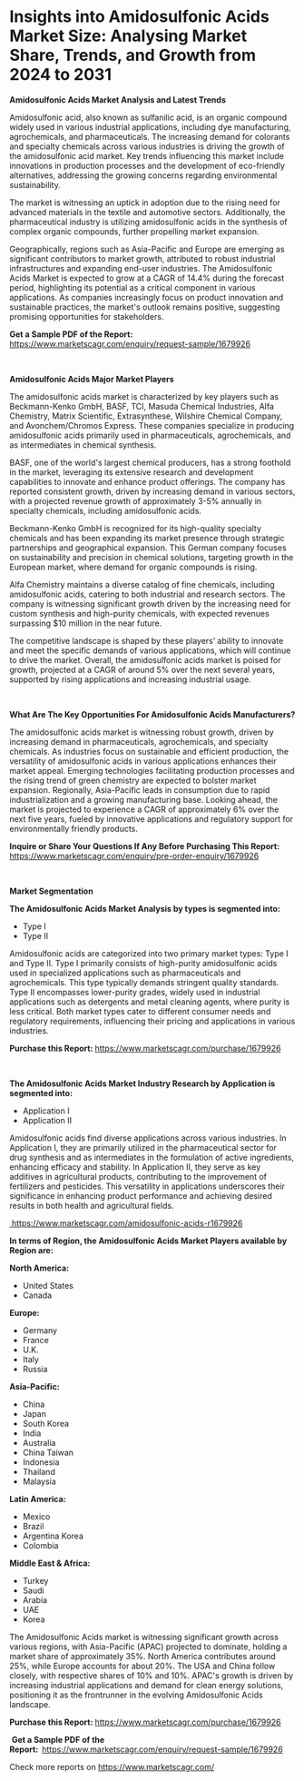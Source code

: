 <p><h1>Insights into Amidosulfonic Acids Market Size: Analysing Market Share, Trends, and Growth from 2024 to 2031</h1></p><p><strong>Amidosulfonic Acids Market Analysis and Latest Trends</strong></p>
<p><p>Amidosulfonic acid, also known as sulfanilic acid, is an organic compound widely used in various industrial applications, including dye manufacturing, agrochemicals, and pharmaceuticals. The increasing demand for colorants and specialty chemicals across various industries is driving the growth of the amidosulfonic acid market. Key trends influencing this market include innovations in production processes and the development of eco-friendly alternatives, addressing the growing concerns regarding environmental sustainability.</p><p>The market is witnessing an uptick in adoption due to the rising need for advanced materials in the textile and automotive sectors. Additionally, the pharmaceutical industry is utilizing amidosulfonic acids in the synthesis of complex organic compounds, further propelling market expansion. </p><p>Geographically, regions such as Asia-Pacific and Europe are emerging as significant contributors to market growth, attributed to robust industrial infrastructures and expanding end-user industries. The Amidosulfonic Acids Market is expected to grow at a CAGR of 14.4% during the forecast period, highlighting its potential as a critical component in various applications. As companies increasingly focus on product innovation and sustainable practices, the market's outlook remains positive, suggesting promising opportunities for stakeholders.</p></p>
<p><strong>Get a Sample PDF of the Report:&nbsp;</strong> <a href="https://www.marketscagr.com/enquiry/request-sample/1679926?utm_campaign=1166&utm_medium=2&utm_source=Github&utm_content=ia&utm_term=28122024&utm_id=amidosulfonic-acids">https://www.marketscagr.com/enquiry/request-sample/1679926</a></p>
<p>&nbsp;</p>
<p><strong>Amidosulfonic Acids Major Market Players</strong></p>
<p><p>The amidosulfonic acids market is characterized by key players such as Beckmann-Kenko GmbH, BASF, TCI, Masuda Chemical Industries, Alfa Chemistry, Matrix Scientific, Extrasynthese, Wilshire Chemical Company, and Avonchem/Chromos Express. These companies specialize in producing amidosulfonic acids primarily used in pharmaceuticals, agrochemicals, and as intermediates in chemical synthesis.</p><p>BASF, one of the world's largest chemical producers, has a strong foothold in the market, leveraging its extensive research and development capabilities to innovate and enhance product offerings. The company has reported consistent growth, driven by increasing demand in various sectors, with a projected revenue growth of approximately 3-5% annually in specialty chemicals, including amidosulfonic acids.</p><p>Beckmann-Kenko GmbH is recognized for its high-quality specialty chemicals and has been expanding its market presence through strategic partnerships and geographical expansion. This German company focuses on sustainability and precision in chemical solutions, targeting growth in the European market, where demand for organic compounds is rising.</p><p>Alfa Chemistry maintains a diverse catalog of fine chemicals, including amidosulfonic acids, catering to both industrial and research sectors. The company is witnessing significant growth driven by the increasing need for custom synthesis and high-purity chemicals, with expected revenues surpassing $10 million in the near future.</p><p>The competitive landscape is shaped by these players’ ability to innovate and meet the specific demands of various applications, which will continue to drive the market. Overall, the amidosulfonic acids market is poised for growth, projected at a CAGR of around 5% over the next several years, supported by rising applications and increasing industrial usage.</p></p>
<p>&nbsp;</p>
<p><strong>What Are The Key Opportunities For Amidosulfonic Acids Manufacturers?</strong></p>
<p><p>The amidosulfonic acids market is witnessing robust growth, driven by increasing demand in pharmaceuticals, agrochemicals, and specialty chemicals. As industries focus on sustainable and efficient production, the versatility of amidosulfonic acids in various applications enhances their market appeal. Emerging technologies facilitating production processes and the rising trend of green chemistry are expected to bolster market expansion. Regionally, Asia-Pacific leads in consumption due to rapid industrialization and a growing manufacturing base. Looking ahead, the market is projected to experience a CAGR of approximately 6% over the next five years, fueled by innovative applications and regulatory support for environmentally friendly products.</p></p>
<p><strong>Inquire or Share Your Questions If Any Before Purchasing This Report:</strong> <a href="https://www.marketscagr.com/enquiry/pre-order-enquiry/1679926?utm_campaign=1166&utm_medium=2&utm_source=Github&utm_content=ia&utm_term=28122024&utm_id=amidosulfonic-acids">https://www.marketscagr.com/enquiry/pre-order-enquiry/1679926</a></p>
<p>&nbsp;</p>
<p><strong>Market Segmentation</strong></p>
<p><strong>The Amidosulfonic Acids Market Analysis by types is segmented into:</strong></p>
<p><ul><li>Type I</li><li>Type II</li></ul></p>
<p><p>Amidosulfonic acids are categorized into two primary market types: Type I and Type II. Type I primarily consists of high-purity amidosulfonic acids used in specialized applications such as pharmaceuticals and agrochemicals. This type typically demands stringent quality standards. Type II encompasses lower-purity grades, widely used in industrial applications such as detergents and metal cleaning agents, where purity is less critical. Both market types cater to different consumer needs and regulatory requirements, influencing their pricing and applications in various industries.</p></p>
<p><strong>Purchase this Report:&nbsp;</strong><a href="https://www.marketscagr.com/purchase/1679926?utm_campaign=1166&utm_medium=2&utm_source=Github&utm_content=ia&utm_term=28122024&utm_id=amidosulfonic-acids">https://www.marketscagr.com/purchase/1679926</a></p>
<p>&nbsp;</p>
<p><strong>The Amidosulfonic Acids Market Industry Research by Application is segmented into:</strong></p>
<p><ul><li>Application I</li><li>Application II</li></ul></p>
<p><p>Amidosulfonic acids find diverse applications across various industries. In Application I, they are primarily utilized in the pharmaceutical sector for drug synthesis and as intermediates in the formulation of active ingredients, enhancing efficacy and stability. In Application II, they serve as key additives in agricultural products, contributing to the improvement of fertilizers and pesticides. This versatility in applications underscores their significance in enhancing product performance and achieving desired results in both health and agricultural fields.</p></p>
<p><a href="https://www.marketscagr.com/amidosulfonic-acids-r1679926?utm_campaign=1166&utm_medium=2&utm_source=Github&utm_content=ia&utm_term=28122024&utm_id=amidosulfonic-acids">&nbsp;https://www.marketscagr.com/amidosulfonic-acids-r1679926</a></p>
<p><strong>In terms of Region, the Amidosulfonic Acids Market Players available by Region are:</strong></p>
<p>
    <p> <strong> North America: </strong>
        <ul>
            <li>United States</li>
            <li>Canada</li>
        </ul>
        </p> 
    <p> <strong> Europe: </strong>
        <ul>
            <li>Germany</li>
            <li>France</li>
            <li>U.K.</li>
            <li>Italy</li>
            <li>Russia</li>
        </ul>
        </p> 
    <p> <strong> Asia-Pacific: </strong>
        <ul>
            <li>China</li>
            <li>Japan</li>
            <li>South Korea</li>
            <li>India</li>
            <li>Australia</li>
            <li>China Taiwan</li>
            <li>Indonesia</li>
            <li>Thailand</li>
            <li>Malaysia</li>
        </ul>
        </p> 
    <p> <strong> Latin America: </strong>
        <ul>
            <li>Mexico</li>
            <li>Brazil</li>
            <li>Argentina Korea</li>
            <li>Colombia</li>
        </ul>
        </p> 
    <p> <strong> Middle East & Africa: </strong>
        <ul>
            <li>Turkey</li>
            <li>Saudi</li>
            <li>Arabia</li>
            <li>UAE</li>
            <li>Korea</li>
        </ul>
    </p>
    </p>
<p><p>The Amidosulfonic Acids market is witnessing significant growth across various regions, with Asia-Pacific (APAC) projected to dominate, holding a market share of approximately 35%. North America contributes around 25%, while Europe accounts for about 20%. The USA and China follow closely, with respective shares of 10% and 10%. APAC's growth is driven by increasing industrial applications and demand for clean energy solutions, positioning it as the frontrunner in the evolving Amidosulfonic Acids landscape.</p></p>
<p><strong>Purchase this Report: </strong><a href="https://www.marketscagr.com/purchase/1679926?utm_campaign=1166&utm_medium=2&utm_source=Github&utm_content=ia&utm_term=28122024&utm_id=amidosulfonic-acids">https://www.marketscagr.com/purchase/1679926</a></p>
<p>&nbsp;<strong>Get a Sample PDF of the Report:&nbsp;&nbsp;</strong><a href="https://www.marketscagr.com/enquiry/request-sample/1679926?utm_campaign=1166&utm_medium=2&utm_source=Github&utm_content=ia&utm_term=28122024&utm_id=amidosulfonic-acids">https://www.marketscagr.com/enquiry/request-sample/1679926</a></p>
<p><strong></strong></p>
<p>Check more reports on <a href="https://www.marketscagr.com/?utm_campaign=1166&utm_medium=2&utm_source=Github&utm_content=ia&utm_term=28122024&utm_id=amidosulfonic-acids">https://www.marketscagr.com/</a></p>